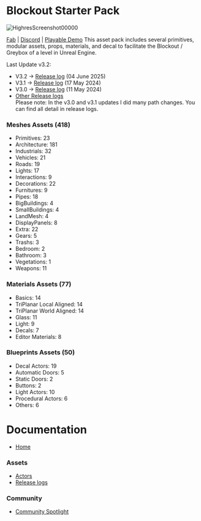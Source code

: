 # Blockout Starter Pack

![HighresScreenshot00000](https://github.com/xavier150/BlockoutStarterPack/assets/7216958/c49e6bdb-c520-4665-a2b0-904314964e0e)

[Fab](https://www.fab.com/listings/146d563e-5b57-4701-bbd5-c317ebfb18b5) | [Discord](https://discord.com/invite/XuYeGCFtxa) | [Playable Demo](https://www.dropbox.com/scl/fo/iwwwuqojv5juk92meorzp/AEaSa8Ql1CT8-ObO1-579Io?rlkey=y55pimr3ca6gfkcrfmvthmzwc&st=zhkqflc1&dl=0)
This asset pack includes several primitives, modular assets, props, materials, and decal to facilitate the Blockout / Greybox of a level in Unreal Engine.

Last Update v3.2:  
- V3.2 -> [Release log](https://github.com/xavier150/BlockoutStarterPack/blob/main/ReleaseLogs/Version_3.2.0.md) (04 June 2025)
- V3.1 -> [Release log](https://github.com/xavier150/BlockoutStarterPack/blob/main/ReleaseLogs/Version_3.1.0.md) (17 May 2024)
- V3.0 -> [Release log](https://github.com/xavier150/BlockoutStarterPack/blob/main/ReleaseLogs/Version_3.0.0.md) (11 May 2024)
- [Other Release logs](https://github.com/xavier150/BlockoutStarterPack/wiki/Release-Logs)  
Please note: In the v3.0 and v3.1 updates I did many path changes. You can find all detail in release logs. 

### Meshes Assets (418)
* Primitives: 23
* Architecture: 181
* Industrials: 32
* Vehicles: 21
* Roads: 19
* Lights: 17
* Interactions: 9
* Decorations: 22
* Furnitures: 9
* Pipes: 18
* BigBuildings: 4
* SmallBuildings: 4
* LandMesh: 4
* DisplayPanels: 8
* Extra: 22
* Gears: 5
* Trashs: 3
* Bedroom: 2
* Bathroom: 3
* Vegetations: 1
* Weapons: 11

### Materials Assets (77)
* Basics: 14
* TriPlanar Local Aligned: 14
* TriPlanar World Aligned: 14
* Glass: 11
* Light: 9
* Decals: 7
* Editor Materials: 8

### Blueprints Assets (50)
* Decal Actors: 19
* Automatic Doors: 5
* Static Doors: 2
* Buttons: 2
* Light Actors: 10
* Procedural Actors: 6
* Others: 6

# Documentation
- [Home](https://github.com/xavier150/MMVS/wiki)

### Assets
- [Actors](https://github.com/xavier150/BlockingStarterPack/wiki/Actors)
- [Release logs](https://github.com/xavier150/BlockoutStarterPack/wiki/Release-logs)  

### Community
- [Community Spotlight](https://github.com/xavier150/BlockoutStarterPack/wiki/Community-Spotlight)
